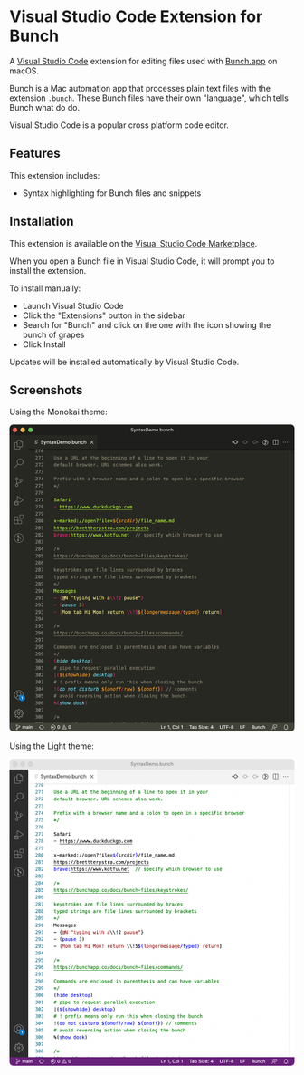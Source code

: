 # Visual Studio Code Extension for Bunch

A [Visual Studio Code](https://code.visualstudio.com/) extension for editing
files used with [Bunch.app](https://bunchapp.co) on macOS.

Bunch is a Mac automation app that processes plain text files with the
extension `.bunch`. These Bunch files have their own "language", which tells
Bunch what do do.

Visual Studio Code is a popular cross platform code editor.


## Features

This extension includes:

- Syntax highlighting for Bunch files and snippets


## Installation

This extension is available on the [Visual Studio Code Marketplace](https://marketplace.visualstudio.com/VSCode).

When you open a Bunch file in Visual Studio Code, it will prompt you to install
the extension.

To install manually:

- Launch Visual Studio Code
- Click the "Extensions" button in the sidebar
- Search for "Bunch" and click on the one with the icon showing the bunch of grapes
- Click Install

Updates will be installed automatically by Visual Studio Code.


## Screenshots

Using the Monokai theme:

![](gfx/dark-theme-screenshot.png)

Using the Light theme:

![](gfx/light-theme-screenshot.png)
